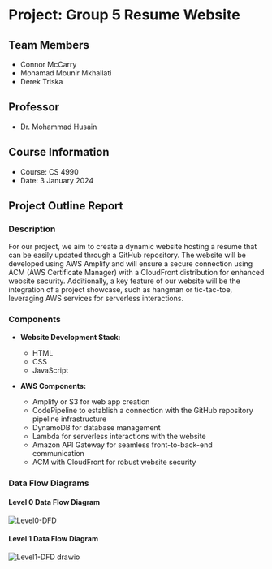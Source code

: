 # Project: Group 5 Resume Website

## Team Members
- Connor McCarry
- Mohamad Mounir Mkhallati
- Derek Triska

## Professor
- Dr. Mohammad Husain

## Course Information
- Course: CS 4990
- Date: 3 January 2024

## Project Outline Report

### Description
For our project, we aim to create a dynamic website hosting a resume that can be easily updated through a GitHub repository. The website will be developed using AWS Amplify and will ensure a secure connection using ACM (AWS Certificate Manager) with a CloudFront distribution for enhanced website security. Additionally, a key feature of our website will be the integration of a project showcase, such as hangman or tic-tac-toe, leveraging AWS services for serverless interactions.

### Components
- **Website Development Stack:**
  - HTML
  - CSS
  - JavaScript

- **AWS Components:**
  - Amplify or S3 for web app creation
  - CodePipeline to establish a connection with the GitHub repository pipeline infrastructure
  - DynamoDB for database management
  - Lambda for serverless interactions with the website
  - Amazon API Gateway for seamless front-to-back-end communication
  - ACM with CloudFront for robust website security

### Data Flow Diagrams
#### Level 0 Data Flow Diagram
![Level0-DFD](https://github.com/dtriska/cs4990g5/assets/112901210/7df64e2c-02ec-40a7-95e0-715452c9658d)

#### Level 1 Data Flow Diagram
![Level1-DFD drawio](https://github.com/dtriska/cs4990g5/assets/112901210/b25d56b2-95a9-4c0f-a621-f53b9128040e)
